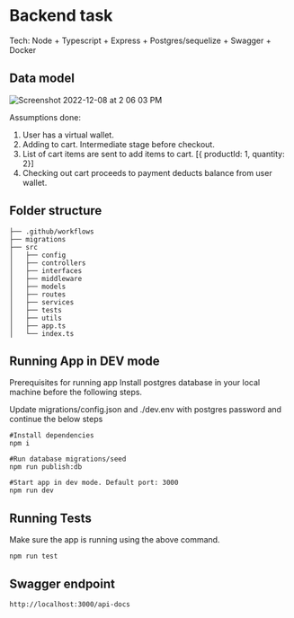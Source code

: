 # Backend task

Tech: Node + Typescript + Express + Postgres/sequelize  + Swagger + Docker
## Data model
![Screenshot 2022-12-08 at 2 06 03 PM](https://user-images.githubusercontent.com/7907139/206398494-293a3002-ee18-48f4-962c-48585cbbb898.png)

Assumptions done:
1. User has a virtual wallet. 
2. Adding to cart. Intermediate stage before checkout.
3. List of cart items are sent to add items to cart. [{ productId: 1, quantity: 2}]
4. Checking out cart proceeds to payment deducts balance from user wallet.

## Folder structure 
```
├── .github/workflows
├── migrations
├── src
│   ├── config
│   ├── controllers
│   ├── interfaces
│   ├── middleware
│   ├── models
│   ├── routes
│   ├── services
│   ├── tests
│   ├── utils
│   ├── app.ts
│   └── index.ts
```


## Running App in DEV mode
Prerequisites for running app 
Install postgres database in your local machine before the following steps.

Update migrations/config.json and ./dev.env with postgres password and continue the below steps

``` 
#Install dependencies
npm i 

#Run database migrations/seed
npm run publish:db

#Start app in dev mode. Default port: 3000
npm run dev 
```

## Running Tests
Make sure the app is running using the above command.
```
npm run test
```

## Swagger endpoint

``` http://localhost:3000/api-docs ```
